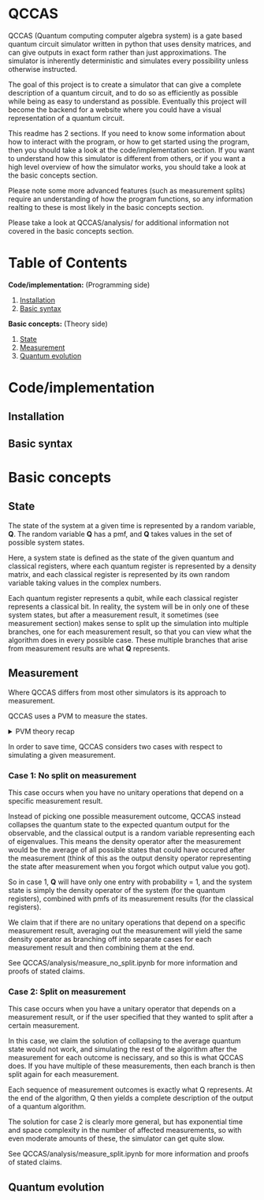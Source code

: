 # QCCAS
QCCAS (Quantum computing computer algebra system) is a gate based quantum circuit simulator written in python that uses density matrices, and can give outputs in exact form rather than just approximations. The simulator is inherently deterministic and simulates every possibility unless otherwise instructed.

The goal of this project is to create a simulator that can give a complete description of a quantum circuit, and to do so as efficiently as possible while being as easy to understand as possible. Eventually this project will become the backend for a website where you could have a visual representation of a quantum circuit.


This readme has 2 sections. If you need to know some information about how to interact with the program, or how to get started using the program, then you should take a look at the code/implementation section. If you want to understand how this simulator is different from others, or if you want a high level overview of how the simulator works, you should take a look at the basic concepts section. 

Please note some more advanced features (such as measurement splits) require an understanding of how the program functions, so any information realting to these is most likely in the basic concepts section.

Please take a look at QCCAS/analysis/ for additional information not covered in the basic concepts section.

# Table of Contents

**Code/implementation:** (Programming side)
1. [Installation](#installation-loc)
2. [Basic syntax](#basic-syntax-loc)

**Basic concepts:** (Theory side)
1. [State](#state-loc)
2. [Measurement](#measurement-loc)
3. [Quantum evolution](#evolution-loc)





# Code/implementation

<a name="installation-loc"/>

## Installation


<a name="basic-syntax-loc"/>

## Basic syntax




# Basic concepts

<a name="state-loc"/>

## State
The state of the system at a given time is represented by a random variable, **Q**. The random variable **Q** has a pmf, and **Q** takes values in the set of possible system states. 

Here, a system state is defined as the state of the given quantum and classical registers, where each quantum register is represented by a density matrix, and each classical register is represented by its own random variable taking values in the complex numbers. 

Each quantum register represents a qubit, while each classical register represents a classical bit. In reality, the system will be in only one of these system states, but after a measurement result, it sometimes (see measurement section) makes sense to split up the simulation into multiple branches, one for each measurement result, so that you can view what the algorithm does in every possible case. These multiple branches that arise from measurement results are what **Q** represents.

<a name="measurement-loc"/>

## Measurement
Where QCCAS differs from most other simulators is its approach to measurement.

QCCAS uses a PVM to measure the states. 


<details>
<summary>PVM theory recap</summary>
<br>

> Recall that a PVM is characterized by an observable (hermitian operator) A, and gives a quantum output and a classical output.
> A is diagonalized into a set of projectors for each eigenvalue $a_i$, and the quantum state collapses to it's normalized projection onto the eigensubspace corresponding to $a_i$, and the classical output is just $a_i$.

  
</details>



In order to save time, QCCAS considers two cases with respect to simulating a given measurement. 
### Case 1: No split on measurement
This case occurs when you have no unitary operations that depend on a specific measurement result.

Instead of picking one possible measurement outcome, QCCAS instead collapses the quantum state to the expected quantum output for the observable, and the classical output is a random variable representing each of eigenvalues. This means the density operator after the measurement would be the average of all possible states that could have occured after the measurement (think of this as the output density operator representing the state after measurement when you forgot which output value you got). 

So in case 1, **Q** will have only one entry with probability = 1, and the system state is simply the density operator of the system (for the quantum registers), combined with pmfs of its measurement results (for the classical registers). 

We claim that if there are no unitary operations that depend on a specific measurement result, averaging out the measurement will yield the same density operator as branching off into separate cases for each measurement result and then combining them at the end.

See QCCAS/analysis/measure_no_split.ipynb for more information and proofs of stated claims.
### Case 2: Split on measurement
This case occurs when you have a unitary operator that depends on a measurement result, or if the user specified that they wanted to split after a certain measurement. 

In this case, we claim the solution of collapsing to the average quantum state would not work, and simulating the rest of the algorithm after the measurement for each outcome is necissary, and so this is what QCCAS does.
If you have multiple of these measurements, then each branch is then split again for each measurement.

Each sequence of measurement outcomes is exactly what Q represents. At the end of the algorithm, Q then yields a complete description of the output of a quantum algorithm. 

The solution for case 2 is clearly more general, but has exponential time and space complexity in the number of affected measurements, so with even moderate amounts of these, the simulator can get quite slow.

See QCCAS/analysis/measure_split.ipynb for more information and proofs of stated claims.

<a name="evolution-loc"/>

## Quantum evolution





